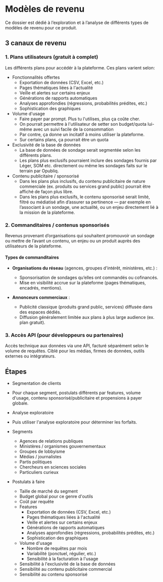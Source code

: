 # Modèles de revenu

Ce dossier est dédié à l’exploration et à l’analyse de différents types de modèles de revenu pour ce produit.

## 3 canaux de revenu

### 1. Plans utilisateurs (gratuit à complet)

Les différents plans pour accédér à la plateforme. Ces plans varient selon:

- Fonctionnalités offertes
    - Exportation de données (CSV, Excel, etc.)
    - Pages thématiques liées à l'actualité
    - Veille et alertes sur certains enjeux
    - Générations de rapports automatiques
    - Analyses approfondies (régressions, probabilités prédites, etc.)
    - Sophistication des graphiques
- Volume d'usage
    - Faire payer par prompt. Plus tu l'utilises, plus ça coûte cher.
    - On pourrait permettre à l'utilisateur de setter son budget/quota lui-même avec un suivi facile de la consommation
    - Par contre, ça donne un incitatif à moins utiliser la plateforme.
    - Sur certains plans, ça pourrait être un quota 
- Exclusivité de la base de données
    - La base de données de sondage serait segmentée selon les différents plans.
    - Les plans plus exclusifs pourraient inclure des sondages fournis par Léger, SOM etc. directement ou même les sondages faits sur le terrain par Opubliq.
- Contenu publicitaire / sponsorisé  
    - Dans les plans plus inclusifs, du contenu publicitaire de nature commerciale (ex. produits ou services grand public) pourrait être affiché de façon plus libre.  
    - Dans les plans plus exclusifs, le contenu sponsorisé serait limité, filtré ou médiatisé afin d’assurer sa pertinence — par exemple en l’associant à un sondage, une actualité, ou un enjeu directement lié à la mission de la plateforme.

### 2. Commanditaires / contenus sponsorisés

Revenus provenant d’organisations qui souhaitent promouvoir un sondage ou mettre de l’avant un contenu, un enjeu ou un produit auprès des utilisateurs de la plateforme.

#### Types de commanditaires

- **Organisations du réseau** (agences, groupes d'intérêt, ministères, etc.) :
  - Sponsorisation de sondages qu’elles ont commandés ou cofinancés.
  - Mise en visibilité accrue sur la plateforme (pages thématiques, encadrés, mentions).
  
- **Annonceurs commerciaux** :
  - Publicité classique (produits grand public, services) diffusée dans des espaces dédiés.
  - Diffusion généralement limitée aux plans à plus large audience (ex. plan gratuit).

### 3. Accès API (pour développeurs ou partenaires)
Accès technique aux données via une API, facturé séparément selon le volume de requêtes. Ciblé pour les médias, firmes de données, outils externes ou intégrateurs.



## Étapes

- Segmentation de clients
- Pour chaque segment, postulats différents par features, volume d'usage, contenu sponsorisé/publicitaire et propensions à payer globale.
- Analyse exploratoire
- Puis utiliser l'analyse exploratoire pour déterminer les forfaits.


- Segments
  - Agences de relations publiques
  - Ministères / organismes gouvernementaux
  - Groupes de lobbyisme
  - Médias / journalistes
  - Partis politiques
  - Chercheurs en sciences sociales  
  - Particuliers curieux

- Postulats à faire
  - Taille de marché du segment
  - Budget global pour ce genre d'outils
  - Coût par requête
  - Features
    - Exportation de données (CSV, Excel, etc.)
    - Pages thématiques liées à l'actualité
    - Veille et alertes sur certains enjeux
    - Générations de rapports automatiques
    - Analyses approfondies (régressions, probabilités prédites, etc.)
    - Sophistication des graphiques
  - Volume d'usage
    - Nombre de requêtes par mois
    - Variabilité (ponctuel, régulier, etc.)
    - Sensibilité à la facturation à l'usage
  - Sensibilité à l'exclusivité de la base de données
  - Sensibilité au contenu publicitaire commercial
  - Sensibilité au contenu sponsorisé

